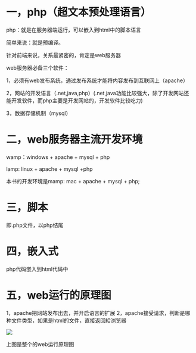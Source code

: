 # 一，php（超文本预处理语言）

php：就是在服务器端运行，可以嵌入到html中的脚本语言

简单来说：就是预编译。

针对前端来说，关系最紧密的，肯定是web服务器

web服务器必备三个软件：

1，必须有web发布系统，通过发布系统才能将内容发布到互联网上（apache）

2，网站的开发语言（.net,java,php）(.net,java功能比较强大，除了开发网站还能开发软件，而php主要是开发网站的，开发软件比较吃力)

3，数据存储机制（mysql）

# 二，web服务器主流开发环境

wamp：windows + apache + mysql + php

lamp: linux + apache + mysql +php

本书的开发环境是mamp: mac + apache + mysql + php;

# 三，脚本

即.php文件，以php结尾

# 四，嵌入式

php代码嵌入到html代码中


# 五，web运行的原理图

1，apache把网站发布出去，并开启语言的扩展
2，apache接受请求，判断是哪种文件类型，如果是html的文件，直接返回給浏览器

![](https://ws4.sinaimg.cn/large/006tKfTcly1fl3yi8u08oj31860lg17x.jpg)

上图是整个的web运行原理图




    